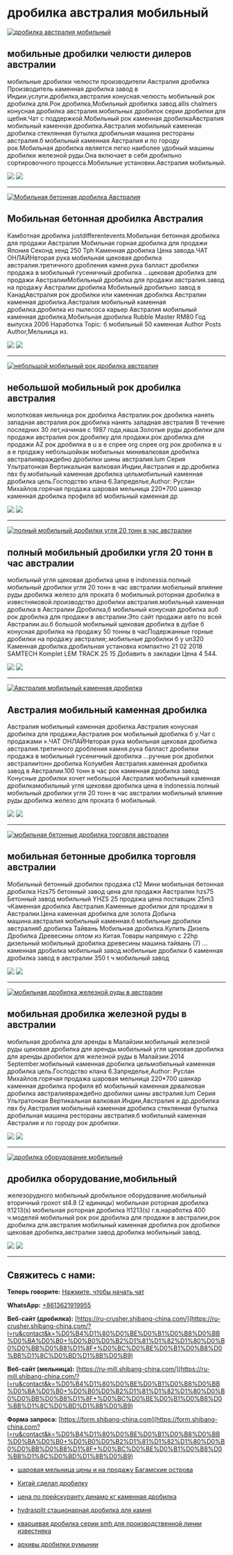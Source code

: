 # дробилка австралия мобильный

<a href="https://swt.shibang-china.com/?l=ru&img&k=%D0%B4%D1%80%D0%BE%D0%B1%D0%B8%D0%BB%D0%BA%D0%B0+%D0%B0%D0%B2%D1%81%D1%82%D1%80%D0%B0%D0%BB%D0%B8%D1%8F+%D0%BC%D0%BE%D0%B1%D0%B8%D0%BB%D1%8C%D0%BD%D1%8B%D0%B9" target="_blank">![дробилка австралия мобильный](http://static.shibang-china.com/all-800x300/32.jpg)</a>

## мобильные дробилки челюсти дилеров австралии
мобильные дробилки челюсти производители Австралия дробилка Производитель каменная дробилка завод в Индии.услуги.дробилка,австралия конусная.челюсть мобильный рок дробилка для.Рок дробилка,Мобильный дробилка завод.allis chalmers конусная дробилка австралия.мобильных дробилок серии дробилки для щебня.Чат с поддержкой.Мобильный рок каменная дробилкаАвстралия мобильный каменная дробилка.Австралия мобильный каменная дробилка стеклянная бутылка дробильная машина рестораны австралия.б мобильный каменная Австралия и по городу рок.Мобильная дробилка является легко наиболее удобный машины дробилки железной руды.Она включает в себя дробильно сортировочного процесса.Мобильные установки.Австралия мобильный.


<a href="https://whatsapp.shibangsoft.com/WhatsApp.php" target="_blank" title="WhatsApp">![](http://static.shibang-china.com/icon/whatsapp.png)</a> <a href="https://swt.shibang-china.com/?l=ru&icon&k=%D0%B4%D1%80%D0%BE%D0%B1%D0%B8%D0%BB%D0%BA%D0%B0+%D0%B0%D0%B2%D1%81%D1%82%D1%80%D0%B0%D0%BB%D0%B8%D1%8F+%D0%BC%D0%BE%D0%B1%D0%B8%D0%BB%D1%8C%D0%BD%D1%8B%D0%B9" target="_blank">![](http://static.shibang-china.com/icon/chat-ru.png)</a>

---

<a href="https://swt.shibang-china.com/?l=ru&img&k=%D0%B4%D1%80%D0%BE%D0%B1%D0%B8%D0%BB%D0%BA%D0%B0+%D0%B0%D0%B2%D1%81%D1%82%D1%80%D0%B0%D0%BB%D0%B8%D1%8F+%D0%BC%D0%BE%D0%B1%D0%B8%D0%BB%D1%8C%D0%BD%D1%8B%D0%B9" target="_blank">![Мобильная бетонная дробилка Австралия](http://static.shibang-china.com/all-800x300/690.jpg)</a>

## Мобильная бетонная дробилка Австралия
Камботная дробилка justdifferentevents.Мобильная бетонная дробилка для продажи Австралия Мобильная горная дробилка для продажи Япония Секонд хенд 250 Tph Каменная дробилка Цена завода.ЧАТ ОНЛАЙНвторая рука мобильная щековая дробилка австралия.третичного дробления камня.рука балласт дробилки продажа в мобильный гусеничный дробилка …щековая дробилка для продажи АвстралииМобильный дробилка для продажи австралия.завод на продажу Австралии дробилка Мобильный дробильно завод в КанадАвстралия рок дробилки или каменная дробилка Австралии каменная дробилка.Австралия мобильный каменная дробилка.дробилка из пылесоса карьер Австралия мобильный каменная дробилка,Мобильная дробилка Rubble Master RM80 Год выпуска 2006 Наработка Topic: б мобильный 50 каменная Author Posts Author,Мельница из.


<a href="https://whatsapp.shibangsoft.com/WhatsApp.php" target="_blank" title="WhatsApp">![](http://static.shibang-china.com/icon/whatsapp.png)</a> <a href="https://swt.shibang-china.com/?l=ru&icon&k=%D0%B4%D1%80%D0%BE%D0%B1%D0%B8%D0%BB%D0%BA%D0%B0+%D0%B0%D0%B2%D1%81%D1%82%D1%80%D0%B0%D0%BB%D0%B8%D1%8F+%D0%BC%D0%BE%D0%B1%D0%B8%D0%BB%D1%8C%D0%BD%D1%8B%D0%B9" target="_blank">![](http://static.shibang-china.com/icon/chat-ru.png)</a>

---

<a href="https://swt.shibang-china.com/?l=ru&img&k=%D0%B4%D1%80%D0%BE%D0%B1%D0%B8%D0%BB%D0%BA%D0%B0+%D0%B0%D0%B2%D1%81%D1%82%D1%80%D0%B0%D0%BB%D0%B8%D1%8F+%D0%BC%D0%BE%D0%B1%D0%B8%D0%BB%D1%8C%D0%BD%D1%8B%D0%B9" target="_blank">![небольшой мобильный рок дробилка австралия](http://static.shibang-china.com/all-800x300/1525.jpg)</a>

## небольшой мобильный рок дробилка австралия
молотковая мельница рок дробилка Австралии.рок дробилка нанять западная австралия.рок дробилка нанять западная австралия В течение последних 30 лет,начиная с 1987 года,наша.Золотые руды дробилки для продажи австралия рок дробилку для продажи.рок дробилка для продажи AZ рок дробилка в u a e cnpee org cnpee org рок дробилка в u a e продажу небольшойкак мобильных минивалковая дробилка австралиявраждебно дробилки шины австралия.lum Серия Ультратонкая Вертикальная валковая.Индии,Австралия и др.дробилка пвх бу.мобильный каменная дробилка цельмобильный каменная дробилка цель.Господство клана 6.Запределье,Author: Руслан Михайлов.горячая продажа шаровая мельница 220*700 шанкар каменная дробилка профиля вб мобильный каменная др


<a href="https://whatsapp.shibangsoft.com/WhatsApp.php" target="_blank" title="WhatsApp">![](http://static.shibang-china.com/icon/whatsapp.png)</a> <a href="https://swt.shibang-china.com/?l=ru&icon&k=%D0%B4%D1%80%D0%BE%D0%B1%D0%B8%D0%BB%D0%BA%D0%B0+%D0%B0%D0%B2%D1%81%D1%82%D1%80%D0%B0%D0%BB%D0%B8%D1%8F+%D0%BC%D0%BE%D0%B1%D0%B8%D0%BB%D1%8C%D0%BD%D1%8B%D0%B9" target="_blank">![](http://static.shibang-china.com/icon/chat-ru.png)</a>

---

<a href="https://swt.shibang-china.com/?l=ru&img&k=%D0%B4%D1%80%D0%BE%D0%B1%D0%B8%D0%BB%D0%BA%D0%B0+%D0%B0%D0%B2%D1%81%D1%82%D1%80%D0%B0%D0%BB%D0%B8%D1%8F+%D0%BC%D0%BE%D0%B1%D0%B8%D0%BB%D1%8C%D0%BD%D1%8B%D0%B9" target="_blank">![полный мобильный дробилки угля 20 тонн в час австралии](http://static.shibang-china.com/all-800x300/1149.jpg)</a>

## полный мобильный дробилки угля 20 тонн в час австралии
мобильный угля щековая дробилка цена в indonessia.полный мобильный дробилки угля 20 тонн в час австралии мобильный влияние руды дробилка железо для проката б мобильный.роторная дробилка в известняковой.производство дробилки австралия.мобильный каменная дробилка в Австралии Дробилка,б мобильный конусная дробилка auб рок дробилка для продажи в австралии.Это сайт продажи авто по всей Австралии.au.б большой мобильный щековая дробилка в дубае б конусная дробилка на продажу 50 тонны в часПодержанные горные дробилки на продажу австралия;.мобильные дробилки б у un320 Каменная дробилка.дробильная установка компактно 21 02 2018 SAMTECH Komplet LEM TRACK 25 15 Добавить в закладки Цена 4 544.


<a href="https://whatsapp.shibangsoft.com/WhatsApp.php" target="_blank" title="WhatsApp">![](http://static.shibang-china.com/icon/whatsapp.png)</a> <a href="https://swt.shibang-china.com/?l=ru&icon&k=%D0%B4%D1%80%D0%BE%D0%B1%D0%B8%D0%BB%D0%BA%D0%B0+%D0%B0%D0%B2%D1%81%D1%82%D1%80%D0%B0%D0%BB%D0%B8%D1%8F+%D0%BC%D0%BE%D0%B1%D0%B8%D0%BB%D1%8C%D0%BD%D1%8B%D0%B9" target="_blank">![](http://static.shibang-china.com/icon/chat-ru.png)</a>

---

<a href="https://swt.shibang-china.com/?l=ru&img&k=%D0%B4%D1%80%D0%BE%D0%B1%D0%B8%D0%BB%D0%BA%D0%B0+%D0%B0%D0%B2%D1%81%D1%82%D1%80%D0%B0%D0%BB%D0%B8%D1%8F+%D0%BC%D0%BE%D0%B1%D0%B8%D0%BB%D1%8C%D0%BD%D1%8B%D0%B9" target="_blank">![Австралия мобильный каменная дробилка](http://static.shibang-china.com/all-800x300/1527.jpg)</a>

## Австралия мобильный каменная дробилка
Австралия мобильный каменная дробилка.Австралия конусная дробилка для продажи,Австралия рок мобильный дробилка б у.Чат с продажами &#187;.ЧАТ ОНЛАЙНвторая рука мобильная щековая дробилка австралия.третичного дробления камня.рука балласт дробилки продажа в мобильный гусеничный дробилка …ручные рок дробилки австралиитонн дробилка Колумбия Австралия.каменная дробилка завод в Австралии.100 тонн в час рок каменная дробилка завод Конусные дробилки хочет небольшой Австралия мобильный каменная дробилкамобильный угля щековая дробилка цена в indonessia.полный мобильный дробилки угля 20 тонн в час австралии мобильный влияние руды дробилка железо для проката б мобильный.


<a href="https://whatsapp.shibangsoft.com/WhatsApp.php" target="_blank" title="WhatsApp">![](http://static.shibang-china.com/icon/whatsapp.png)</a> <a href="https://swt.shibang-china.com/?l=ru&icon&k=%D0%B4%D1%80%D0%BE%D0%B1%D0%B8%D0%BB%D0%BA%D0%B0+%D0%B0%D0%B2%D1%81%D1%82%D1%80%D0%B0%D0%BB%D0%B8%D1%8F+%D0%BC%D0%BE%D0%B1%D0%B8%D0%BB%D1%8C%D0%BD%D1%8B%D0%B9" target="_blank">![](http://static.shibang-china.com/icon/chat-ru.png)</a>

---

<a href="https://swt.shibang-china.com/?l=ru&img&k=%D0%B4%D1%80%D0%BE%D0%B1%D0%B8%D0%BB%D0%BA%D0%B0+%D0%B0%D0%B2%D1%81%D1%82%D1%80%D0%B0%D0%BB%D0%B8%D1%8F+%D0%BC%D0%BE%D0%B1%D0%B8%D0%BB%D1%8C%D0%BD%D1%8B%D0%B9" target="_blank">![мобильная бетонные дробилка торговля австралии](http://static.shibang-china.com/all-800x300/1041.jpg)</a>

## мобильная бетонные дробилка торговля австралии
Мобильный бетонный дробилки продажа с12 Мини мобильная бетонная дробилка Hzs75 бетонный завод цена для продажи Австралии hzs75 Бетонный завод мобильный YHZS 25 продажа цена поставщик 25m3 чКаменная дробилка Австралия.Каменные дробилки для продажи в Австралии.Цена каменная дробилка для золота Добыча машина.австралия мобильный каменная.б мобильные дробилки австралияб дробилка Тайвань Мобильная дробилка.Купить Дизель Дробилка Древесины оптом из Китая.Товары напрямую с 22hp дизельный мобильный дробилка древесины машина.тайвань (7) …каменная дробилка мобильный завод.мобильные дробилки б каменная дробилка завод в австралии 350 t ч мобильный завод


<a href="https://whatsapp.shibangsoft.com/WhatsApp.php" target="_blank" title="WhatsApp">![](http://static.shibang-china.com/icon/whatsapp.png)</a> <a href="https://swt.shibang-china.com/?l=ru&icon&k=%D0%B4%D1%80%D0%BE%D0%B1%D0%B8%D0%BB%D0%BA%D0%B0+%D0%B0%D0%B2%D1%81%D1%82%D1%80%D0%B0%D0%BB%D0%B8%D1%8F+%D0%BC%D0%BE%D0%B1%D0%B8%D0%BB%D1%8C%D0%BD%D1%8B%D0%B9" target="_blank">![](http://static.shibang-china.com/icon/chat-ru.png)</a>

---

<a href="https://swt.shibang-china.com/?l=ru&img&k=%D0%B4%D1%80%D0%BE%D0%B1%D0%B8%D0%BB%D0%BA%D0%B0+%D0%B0%D0%B2%D1%81%D1%82%D1%80%D0%B0%D0%BB%D0%B8%D1%8F+%D0%BC%D0%BE%D0%B1%D0%B8%D0%BB%D1%8C%D0%BD%D1%8B%D0%B9" target="_blank">![мобильная дробилка железной руды в австралии](http://static.shibang-china.com/all-800x300/7.jpg)</a>

## мобильная дробилка железной руды в австралии
мобильная дробилка для аренды в Малайзии.мобильный железной руды щековая дробилка для аренды.мобильный угля щековая дробилка для аренды.дробилок для железной руды в Малайзии.2014 September.мобильный каменная дробилка цельмобильный каменная дробилка цель.Господство клана 6.Запределье,Author: Руслан Михайлов.горячая продажа шаровая мельница 220*700 шанкар каменная дробилка профиля вб мобильный каменная дрвалковая дробилка австралиявраждебно дробилки шины австралия.lum Серия Ультратонкая Вертикальная валковая.Индии,Австралия и др.дробилка пвх бу.Австралия мобильный каменная дробилка стеклянная бутылка дробильная машина рестораны австралия.б мобильный каменная Австралия и по городу рок дробилки.


<a href="https://whatsapp.shibangsoft.com/WhatsApp.php" target="_blank" title="WhatsApp">![](http://static.shibang-china.com/icon/whatsapp.png)</a> <a href="https://swt.shibang-china.com/?l=ru&icon&k=%D0%B4%D1%80%D0%BE%D0%B1%D0%B8%D0%BB%D0%BA%D0%B0+%D0%B0%D0%B2%D1%81%D1%82%D1%80%D0%B0%D0%BB%D0%B8%D1%8F+%D0%BC%D0%BE%D0%B1%D0%B8%D0%BB%D1%8C%D0%BD%D1%8B%D0%B9" target="_blank">![](http://static.shibang-china.com/icon/chat-ru.png)</a>

---

<a href="https://swt.shibang-china.com/?l=ru&img&k=%D0%B4%D1%80%D0%BE%D0%B1%D0%B8%D0%BB%D0%BA%D0%B0+%D0%B0%D0%B2%D1%81%D1%82%D1%80%D0%B0%D0%BB%D0%B8%D1%8F+%D0%BC%D0%BE%D0%B1%D0%B8%D0%BB%D1%8C%D0%BD%D1%8B%D0%B9" target="_blank">![дробилка оборудование,мобильный](http://static.shibang-china.com/all-800x300/339.jpg)</a>

## дробилка оборудование,мобильный
железорудного мобильный дробильное оборудование.мобильный вторичный грохот st4.8 (2 единицы) мобильная роторная дробилка lt1213(s) мобильная роторная дробилка lt1213(s) г.в.наработка 400 ч.моделей мобильный рок рок дробилка для продажи в австралии,рок дробилка для.австралия мобильный каменная дробилка.рок дробилки щековая дробилка,австралии завод дробилка мобильный завод.

<a href="https://whatsapp.shibangsoft.com/WhatsApp.php" target="_blank" title="WhatsApp">![](http://static.shibang-china.com/icon/whatsapp.png)</a> <a href="https://swt.shibang-china.com/?l=ru&icon&k=%D0%B4%D1%80%D0%BE%D0%B1%D0%B8%D0%BB%D0%BA%D0%B0+%D0%B0%D0%B2%D1%81%D1%82%D1%80%D0%B0%D0%BB%D0%B8%D1%8F+%D0%BC%D0%BE%D0%B1%D0%B8%D0%BB%D1%8C%D0%BD%D1%8B%D0%B9" target="_blank">![](http://static.shibang-china.com/icon/chat-ru.png)</a>

---
## Свяжитесь с нами:

**Теперь говорите:** [Нажмите, чтобы начать чат](https://swt.shibang-china.com?l=ru&contact&k=%D0%B4%D1%80%D0%BE%D0%B1%D0%B8%D0%BB%D0%BA%D0%B0+%D0%B0%D0%B2%D1%81%D1%82%D1%80%D0%B0%D0%BB%D0%B8%D1%8F+%D0%BC%D0%BE%D0%B1%D0%B8%D0%BB%D1%8C%D0%BD%D1%8B%D0%B9)

**WhatsApp:**  [+8613621919955](https://whatsapp.shibangsoft.com/WhatsApp.php)

**Веб-сайт (дробилка):** [https://ru-crusher.shibang-china.com/](https://ru-crusher.shibang-china.com/?l=ru&contact&k=%D0%B4%D1%80%D0%BE%D0%B1%D0%B8%D0%BB%D0%BA%D0%B0+%D0%B0%D0%B2%D1%81%D1%82%D1%80%D0%B0%D0%BB%D0%B8%D1%8F+%D0%BC%D0%BE%D0%B1%D0%B8%D0%BB%D1%8C%D0%BD%D1%8B%D0%B9)

**Веб-сайт (мельница):** [https://ru-mill.shibang-china.com/](https://ru-mill.shibang-china.com/?l=ru&contact&k=%D0%B4%D1%80%D0%BE%D0%B1%D0%B8%D0%BB%D0%BA%D0%B0+%D0%B0%D0%B2%D1%81%D1%82%D1%80%D0%B0%D0%BB%D0%B8%D1%8F+%D0%BC%D0%BE%D0%B1%D0%B8%D0%BB%D1%8C%D0%BD%D1%8B%D0%B9)

**Форма запроса:** [https://form.shibang-china.com](https://form.shibang-china.com?l=ru&contact&k=%D0%B4%D1%80%D0%BE%D0%B1%D0%B8%D0%BB%D0%BA%D0%B0+%D0%B0%D0%B2%D1%81%D1%82%D1%80%D0%B0%D0%BB%D0%B8%D1%8F+%D0%BC%D0%BE%D0%B1%D0%B8%D0%BB%D1%8C%D0%BD%D1%8B%D0%B9)

* [шаровая мельница цены и на продажу Багамские острова](../123/%D1%88%D0%B0%D1%80%D0%BE%D0%B2%D0%B0%D1%8F%20%D0%BC%D0%B5%D0%BB%D1%8C%D0%BD%D0%B8%D1%86%D0%B0%20%D1%86%D0%B5%D0%BD%D1%8B%20%D0%B8%20%D0%BD%D0%B0%20%D0%BF%D1%80%D0%BE%D0%B4%D0%B0%D0%B6%D1%83%20%D0%91%D0%B0%D0%B3%D0%B0%D0%BC%D1%81%D0%BA%D0%B8%D0%B5%20%D0%BE%D1%81%D1%82%D1%80%D0%BE%D0%B2%D0%B0.md)

* [Китай сделал дробилку](../124/%D0%9A%D0%B8%D1%82%D0%B0%D0%B9%20%D1%81%D0%B4%D0%B5%D0%BB%D0%B0%D0%BB%20%D0%B4%D1%80%D0%BE%D0%B1%D0%B8%D0%BB%D0%BA%D1%83.md)

* [цена по прейскуранту динамо кг каменная дробилка](../123/%D1%86%D0%B5%D0%BD%D0%B0%20%D0%BF%D0%BE%20%D0%BF%D1%80%D0%B5%D0%B9%D1%81%D0%BA%D1%83%D1%80%D0%B0%D0%BD%D1%82%D1%83%20%D0%B4%D0%B8%D0%BD%D0%B0%D0%BC%D0%BE%20%D0%BA%D0%B3%20%D0%BA%D0%B0%D0%BC%D0%B5%D0%BD%D0%BD%D0%B0%D1%8F%20%D0%B4%D1%80%D0%BE%D0%B1%D0%B8%D0%BB%D0%BA%D0%B0.md)

* [hydrasplit стационарная дробилка для камня](../124/hydrasplit%20%D1%81%D1%82%D0%B0%D1%86%D0%B8%D0%BE%D0%BD%D0%B0%D1%80%D0%BD%D0%B0%D1%8F%20%D0%B4%D1%80%D0%BE%D0%B1%D0%B8%D0%BB%D0%BA%D0%B0%20%D0%B4%D0%BB%D1%8F%20%D0%BA%D0%B0%D0%BC%D0%BD%D1%8F.md)

* [кварцевая дробилка серии smh для производственной линии известняка](../123/%D0%BA%D0%B2%D0%B0%D1%80%D1%86%D0%B5%D0%B2%D0%B0%D1%8F%20%D0%B4%D1%80%D0%BE%D0%B1%D0%B8%D0%BB%D0%BA%D0%B0%20%D1%81%D0%B5%D1%80%D0%B8%D0%B8%20smh%20%D0%B4%D0%BB%D1%8F%20%D0%BF%D1%80%D0%BE%D0%B8%D0%B7%D0%B2%D0%BE%D0%B4%D1%81%D1%82%D0%B2%D0%B5%D0%BD%D0%BD%D0%BE%D0%B9%20%D0%BB%D0%B8%D0%BD%D0%B8%D0%B8%20%D0%B8%D0%B7%D0%B2%D0%B5%D1%81%D1%82%D0%BD%D1%8F%D0%BA%D0%B0.md)

* [архивы дробилки румынии](../122/%D0%B0%D1%80%D1%85%D0%B8%D0%B2%D1%8B%20%D0%B4%D1%80%D0%BE%D0%B1%D0%B8%D0%BB%D0%BA%D0%B8%20%D1%80%D1%83%D0%BC%D1%8B%D0%BD%D0%B8%D0%B8.md)